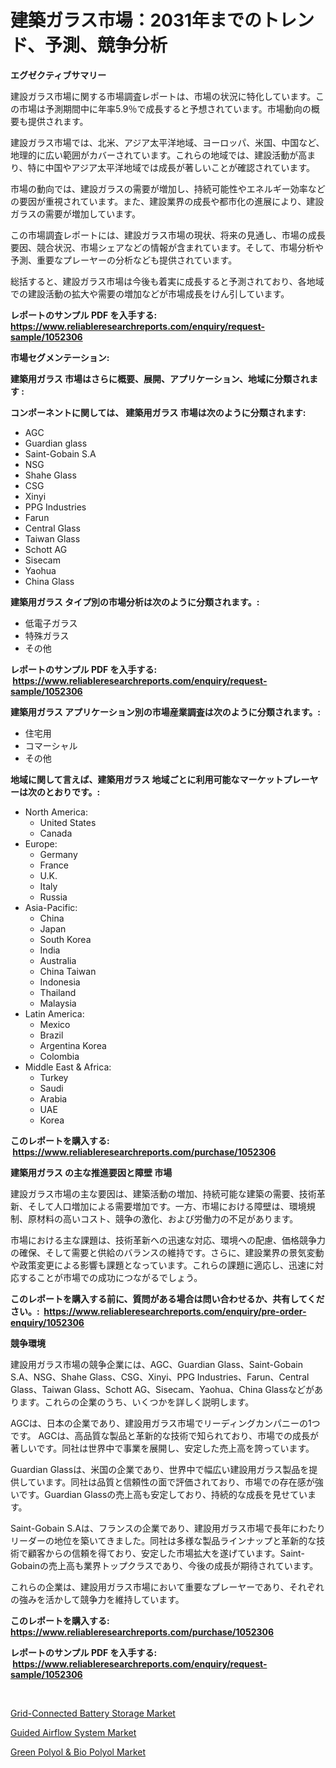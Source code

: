 <p><h1>建築ガラス市場：2031年までのトレンド、予測、競争分析</h1></p><p><strong>エグゼクティブサマリー</strong></p>
<p><p>建設ガラス市場に関する市場調査レポートは、市場の状況に特化しています。この市場は予測期間中に年率5.9％で成長すると予想されています。市場動向の概要も提供されます。</p><p>建設ガラス市場では、北米、アジア太平洋地域、ヨーロッパ、米国、中国など、地理的に広い範囲がカバーされています。これらの地域では、建設活動が高まり、特に中国やアジア太平洋地域では成長が著しいことが確認されています。</p><p>市場の動向では、建設ガラスの需要が増加し、持続可能性やエネルギー効率などの要因が重視されています。また、建設業界の成長や都市化の進展により、建設ガラスの需要が増加しています。</p><p>この市場調査レポートには、建設ガラス市場の現状、将来の見通し、市場の成長要因、競合状況、市場シェアなどの情報が含まれています。そして、市場分析や予測、重要なプレーヤーの分析なども提供されています。</p><p>総括すると、建設ガラス市場は今後も着実に成長すると予測されており、各地域での建設活動の拡大や需要の増加などが市場成長をけん引しています。</p></p>
<p><strong>レポートのサンプル PDF を入手する: <a href="https://www.reliableresearchreports.com/enquiry/request-sample/1052306">https://www.reliableresearchreports.com/enquiry/request-sample/1052306</a></strong></p>
<p><strong>市場セグメンテーション:</strong></p>
<p><strong> 建築用ガラス 市場はさらに概要、展開、アプリケーション、地域に分類されます :</strong></p>
<p><strong>コンポーネントに関しては、 建築用ガラス 市場は次のように分類されます: &nbsp;</strong></p>
<p><ul><li>AGC</li><li>Guardian glass</li><li>Saint-Gobain S.A</li><li>NSG</li><li>Shahe Glass</li><li>CSG</li><li>Xinyi</li><li>PPG Industries</li><li>Farun</li><li>Central Glass</li><li>Taiwan Glass</li><li>Schott AG</li><li>Sisecam</li><li>Yaohua</li><li>China Glass</li></ul></p>
<p><strong> 建築用ガラス タイプ別の市場分析は次のように分類されます。:</strong></p>
<p><ul><li>低電子ガラス</li><li>特殊ガラス</li><li>その他</li></ul></p>
<p><strong>レポートのサンプル PDF を入手する: &nbsp;<a href="https://www.reliableresearchreports.com/enquiry/request-sample/1052306">https://www.reliableresearchreports.com/enquiry/request-sample/1052306</a></strong></p>
<p><strong> 建築用ガラス アプリケーション別の市場産業調査は次のように分類されます。:</strong></p>
<p><ul><li>住宅用</li><li>コマーシャル</li><li>その他</li></ul></p>
<p><strong>地域に関して言えば、建築用ガラス 地域ごとに利用可能なマーケットプレーヤーは次のとおりです。:</strong></p>
<p><ul>
    <li>
        North America:
        <ul>
            <li>United States</li>
            <li>Canada</li>
        </ul>
    </li>
    <li>
        Europe:
        <ul>
            <li>Germany</li>
            <li>France</li>
            <li>U.K.</li>
            <li>Italy</li>
            <li>Russia</li>
        </ul>
    </li>
    <li>
        Asia-Pacific:
        <ul>
            <li>China</li>
            <li>Japan</li>
            <li>South Korea</li>
            <li>India</li>
            <li>Australia</li>
            <li>China Taiwan</li>
            <li>Indonesia</li>
            <li>Thailand</li>
            <li>Malaysia</li>
        </ul>
    </li>
    <li>
        Latin America:
        <ul>
            <li>Mexico</li>
            <li>Brazil</li>
            <li>Argentina Korea</li>
            <li>Colombia</li>
        </ul>
    </li>
    <li>
        Middle East & Africa:
        <ul>
            <li>Turkey</li>
            <li>Saudi</li>
            <li>Arabia</li>
            <li>UAE</li>
            <li>Korea</li>
        </ul>
    </li>
    </ul></p>
<p><strong>このレポートを購入する: &nbsp;<a href="https://www.reliableresearchreports.com/purchase/1052306">https://www.reliableresearchreports.com/purchase/1052306</a></strong></p>
<p><strong>建築用ガラス の主な推進要因と障壁 市場</strong></p>
<p><p>建設ガラス市場の主な要因は、建築活動の増加、持続可能な建築の需要、技術革新、そして人口増加による需要増加です。一方、市場における障壁は、環境規制、原材料の高いコスト、競争の激化、および労働力の不足があります。</p><p>市場における主な課題は、技術革新への迅速な対応、環境への配慮、価格競争力の確保、そして需要と供給のバランスの維持です。さらに、建設業界の景気変動や政策変更による影響も課題となっています。これらの課題に適応し、迅速に対応することが市場での成功につながるでしょう。</p></p>
<p><strong>このレポートを購入する前に、質問がある場合は問い合わせるか、共有してください。:&nbsp; <a href="https://www.reliableresearchreports.com/enquiry/pre-order-enquiry/1052306">https://www.reliableresearchreports.com/enquiry/pre-order-enquiry/1052306</a></strong></p>
<p><strong>競争環境</strong></p>
<p><p>建設用ガラス市場の競争企業には、AGC、Guardian Glass、Saint-Gobain S.A、NSG、Shahe Glass、CSG、Xinyi、PPG Industries、Farun、Central Glass、Taiwan Glass、Schott AG、Sisecam、Yaohua、China Glassなどがあります。これらの企業のうち、いくつかを詳しく説明します。</p><p>AGCは、日本の企業であり、建設用ガラス市場でリーディングカンパニーの1つです。 AGCは、高品質な製品と革新的な技術で知られており、市場での成長が著しいです。同社は世界中で事業を展開し、安定した売上高を誇っています。</p><p>Guardian Glassは、米国の企業であり、世界中で幅広い建設用ガラス製品を提供しています。同社は品質と信頼性の面で評価されており、市場での存在感が強いです。Guardian Glassの売上高も安定しており、持続的な成長を見せています。</p><p>Saint-Gobain S.Aは、フランスの企業であり、建設用ガラス市場で長年にわたりリーダーの地位を築いてきました。同社は多様な製品ラインナップと革新的な技術で顧客からの信頼を得ており、安定した市場拡大を遂げています。Saint-Gobainの売上高も業界トップクラスであり、今後の成長が期待されています。</p><p>これらの企業は、建設用ガラス市場において重要なプレーヤーであり、それぞれの強みを活かして競争力を維持しています。</p></p>
<p><strong>このレポートを購入する: &nbsp; <a href="https://www.reliableresearchreports.com/purchase/1052306">https://www.reliableresearchreports.com/purchase/1052306</a></strong></p>
<p><strong>レポートのサンプル PDF を入手する: &nbsp;<a href="https://www.reliableresearchreports.com/enquiry/request-sample/1052306">https://www.reliableresearchreports.com/enquiry/request-sample/1052306</a></strong><strong></strong></p>
<p>&nbsp;</p>
<p><p><a href="https://view.publitas.com/reportprime-1/grid-connected-battery-storage-market-insights-market-players-and-forecast-till-2030/">Grid-Connected Battery Storage Market</a></p><p><a href="https://view.publitas.com/reportprime-1/guided-airflow-system-market-furnish-information-about-market-size-market-share-market-dynamics-and-projections-spanning-from-2023-to-2030/">Guided Airflow System Market</a></p><p><a href="https://view.publitas.com/reportprime-1/green-polyol-bio-polyol-market-provides-a-comprehensive-analysis-including-a-macro-overview-of-the-market-as-well-as-micro-details-such-as-market-size-and-competitive-landscape/">Green Polyol & Bio Polyol Market</a></p></p>